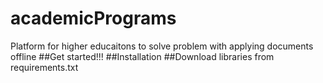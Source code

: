 # academicPrograms
Platform for higher educaitons to solve problem with applying documents offline
##Get started!!!
##Installation
##Download libraries from requirements.txt

